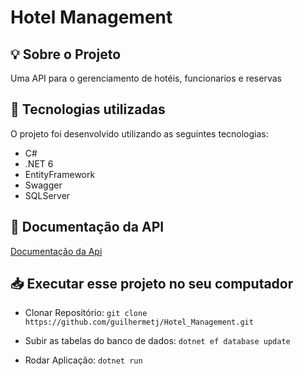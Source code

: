 
# Hotel Management
## 💡 Sobre o Projeto

Uma API para o gerenciamento de hotéis, funcionarios e reservas

## 🚀 Tecnologias utilizadas

O projeto foi desenvolvido utilizando as seguintes tecnologias:

- C#
- .NET 6
- EntityFramework
- Swagger
- SQLServer

## 📑 Documentação da API
[Documentação da Api ](https://documenter.getpostman.com/view/19739890/UVsQtjhN)

## 📥 Executar esse projeto no seu computador

- Clonar Repositório: `git clone https://github.com/guilhermetj/Hotel_Management.git`

- Subir as tabelas do banco de dados: `dotnet ef database update`
- Rodar Aplicação: `dotnet run`
